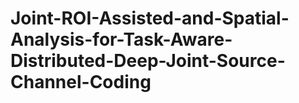 # Joint-ROI-Assisted-and-Spatial-Analysis-for-Task-Aware-Distributed-Deep-Joint-Source-Channel-Coding
